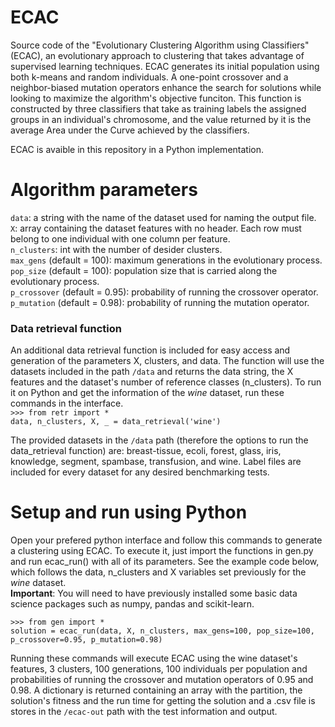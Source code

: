 # ECAC
Source code of the "Evolutionary Clustering Algorithm using Classifiers" (ECAC), an evolutionary approach to clustering that takes advantage of supervised learning techniques. ECAC generates its initial population using both k-means and random individuals. A one-point crossover and a neighbor-biased mutation operators enhance the search for solutions while looking to maximize the algorithm's objective funciton. This function is constructed by three classifiers that take as training labels the assigned groups in an individual's chromosome, and the value returned by it is the average Area under the Curve achieved by the classifiers.

ECAC is avaible in this repository in a Python implementation.

# Algorithm parameters
``data``: a string with the name of the dataset used for naming the output file.  
``X``: array containing the dataset features with no header. Each row must belong to one individual with one column per feature.  
``n_clusters``: int with the number of desider clusters.  
``max_gens`` (default = 100): maximum generations in the evolutionary process.  
``pop_size`` (default = 100): population size that is carried along the evolutionary process.  
``p_crossover`` (default = 0.95): probability of running the crossover operator.  
``p_mutation`` (default = 0.98): probability of running the mutation operator.  

### Data retrieval function
An additional data retrieval function is included for easy access and generation of the parameters X, clusters, and data. The function will use the datasets included in the path ``/data`` and returns the data string, the X features and the dataset's number of reference classes (n_clusters). To run it on Python and get the information of the *wine* dataset, run these commands in the interface.  
``>>> from retr import *``  
``data, n_clusters, X, _ = data_retrieval('wine')``  

The provided datasets in the ``/data`` path (therefore the options to run the data_retrieval function) are: breast-tissue, ecoli, forest, glass, iris, knowledge, segment, spambase, transfusion, and wine. Label files are included for every dataset for any desired benchmarking tests.

# Setup and run using Python
Open your prefered python interface and follow this commands to generate a clustering using ECAC. To execute it, just import the functions in gen.py and run ecac_run() with all of its parameters. See the example code below, which follows the data, n_clusters and X variables set previously for the *wine* dataset.  
**Important**: You will need to have previously installed some basic data science packages such as numpy, pandas and scikit-learn.

``>>> from gen import *``  
``solution = ecac_run(data, X, n_clusters, max_gens=100, pop_size=100, p_crossover=0.95, p_mutation=0.98)``  

Running these commands will execute ECAC using the wine dataset's features, 3 clusters, 100 generations, 100 individuals per population and probabilities of running the crossover and mutation operators of 0.95 and 0.98. A dictionary is returned containing an array with the partition, the solution's fitness and the run time for getting the solution and a .csv file is stores in the ``/ecac-out`` path with the test information and output.

